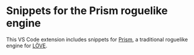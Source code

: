# Snippets for the Prism roguelike engine

This VS Code extension includes snippets for [Prism](https://prismrl.github.io/prism/), a traditional roguelike engine
for [LÖVE](https://love2d.org).
